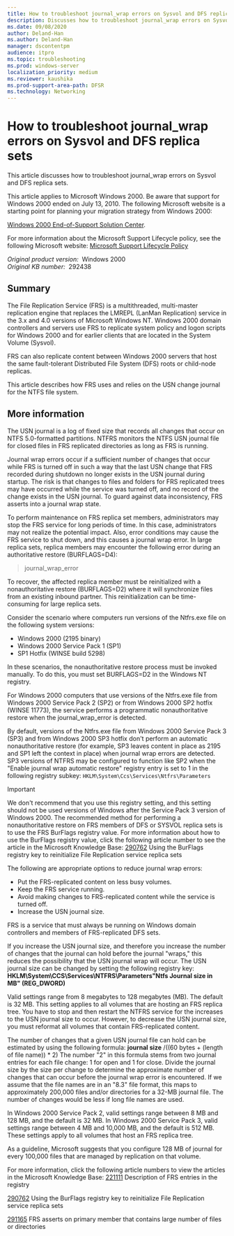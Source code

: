 ```yaml
---
title: How to troubleshoot journal_wrap errors on Sysvol and DFS replica sets
description: Discusses how to troubleshoot journal_wrap errors on Sysvol and DFS replica sets.
ms.date: 09/08/2020
author: Deland-Han
ms.author: Deland-Han
manager: dscontentpm
audience: itpro
ms.topic: troubleshooting
ms.prod: windows-server
localization_priority: medium
ms.reviewer: kaushika
ms.prod-support-area-path: DFSR
ms.technology: Networking
---
```

# How to troubleshoot journal_wrap errors on Sysvol and DFS replica sets

This article discusses how to troubleshoot journal_wrap errors on Sysvol and DFS replica sets.

This article applies to Microsoft Windows 2000. Be aware that support for Windows 2000 ended on July 13, 2010. The following Microsoft website is a starting point for planning your migration strategy from Windows 2000: 

[Windows 2000 End-of-Support Solution Center](https://support.microsoft.com/win2000).

For more information about the Microsoft Support Lifecycle policy, see the following Microsoft website: [Microsoft Support Lifecycle Policy](/lifecycle/) 

_Original product version:_ &nbsp;Windows 2000  
_Original KB number:_ &nbsp;292438

## Summary

The File Replication Service (FRS) is a multithreaded, multi-master replication engine that replaces the LMREPL (LanMan Replication) service in the 3.x and 4.0 versions of Microsoft Windows NT. Windows 2000 domain controllers and servers use FRS to replicate system policy and logon scripts for Windows 2000 and for earlier clients that are located in the System Volume (Sysvol).

FRS can also replicate content between Windows 2000 servers that host the same fault-tolerant Distributed File System (DFS) roots or child-node replicas.

This article describes how FRS uses and relies on the USN change journal for the NTFS file system. 

## More information

The USN journal is a log of fixed size that records all changes that occur on NTFS 5.0-formatted partitions. NTFRS monitors the NTFS USN journal file for closed files in FRS replicated directories as long as FRS is running.

Journal wrap errors occur if a sufficient number of changes that occur while FRS is turned off in such a way that the last USN change that FRS recorded during shutdown no longer exists in the USN journal during startup. The risk is that changes to files and folders for FRS replicated trees may have occurred while the service was turned off, and no record of the change exists in the USN journal. To guard against data inconsistency, FRS asserts into a journal wrap state.

To perform maintenance on FRS replica set members, administrators may stop the FRS service for long periods of time. In this case, administrators may not realize the potential impact. Also, error conditions may cause the FRS service to shut down, and this causes a journal wrap error. In large replica sets, replica members may encounter the following error during an authoritative restore (BURFLAGS=D4):
> journal_wrap_error

To recover, the affected replica member must be reinitialized with a nonauthoritative restore (BURFLAGS=D2) where it will synchronize files from an existing inbound partner. This reinitialization can be time-consuming for large replica sets.

Consider the scenario where computers run versions of the Ntfrs.exe file on the following system versions:
- Windows 2000 (2195 binary)
- Windows 2000 Service Pack 1 (SP1)
- SP1 Hotfix (WINSE build 5298)

In these scenarios, the nonauthoritative restore process must be invoked manually. To do this, you must set BURFLAGS=D2 in the Windows NT registry.

For Windows 2000 computers that use versions of the Ntfrs.exe file from Windows 2000 Service Pack 2 (SP2) or from Windows 2000 SP2 hotfix (WINSE 11773), the service performs a programmatic nonauthoritative restore when the journal_wrap_error is detected.

By default, versions of the Ntfrs.exe file from Windows 2000 Service Pack 3 (SP3) and from Windows 2000 SP3 hotfix don't perform an automatic nonauthoritative restore (for example, SP3 leaves content in place as 2195 and SP1 left the context in place) when journal wrap errors are detected. SP3 versions of NTFRS may be configured to function like SP2 when the "Enable journal wrap automatic restore" registry entry is set to 1 in the following registry subkey: `HKLM\System\Ccs\Services\Ntfrs\Parameters`  
> [!IMPORTANT]
> We don't recommend that you use this registry setting, and this setting should not be used versions of Windows after the Service Pack 3 version of Windows 2000. The recommended method for performing a nonauthoritative restore on FRS members of DFS or SYSVOL replica sets is to use the FRS BurFlags registry value. For more information about how to use the BurFlags registry value, click the following article number to see the article in the Microsoft Knowledge Base: [290762](https://support.microsoft.com/help/290762) Using the BurFlags registry key to reinitialize File Replication service replica sets

The following are appropriate options to reduce journal wrap errors:

- Put the FRS-replicated content on less busy volumes.
- Keep the FRS service running.
- Avoid making changes to FRS-replicated content while the service is turned off.
- Increase the USN journal size.

FRS is a service that must always be running on Windows domain controllers and members of FRS-replicated DFS sets.

If you increase the USN journal size, and therefore you increase the number of changes that the journal can hold before the journal "wraps," this reduces the possibility that the USN journal wrap will occur. The USN journal size can be changed by setting the following registry key: **HKLM\System\CCS\Services\NTFRS\Parameters\"Ntfs Journal size in MB" (REG_DWORD)**  

Valid settings range from 8 megabytes to 128 megabytes (MB). The default is 32 MB. This setting applies to all volumes that are hosting an FRS replica tree. You have to stop and then restart the NTFRS service for the increases to the USN journal size to occur. However, to decrease the USN journal size, you must reformat all volumes that contain FRS-replicated content.

The number of changes that a given USN journal file can hold can be estimated by using the following formula: **journal size** /((60 bytes + (length of file name)) * 2)
The number "2" in this formula stems from two journal entries for each file change: 1 for open and 1 for close. Divide the journal size by the size per change to determine the approximate number of changes that can occur before the journal wrap error is encountered. If we assume that the file names are in an "8.3" file format, this maps to approximately 200,000 files and/or directories for a 32-MB journal file. The number of changes would be less if long file names are used.

In Windows 2000 Service Pack 2, valid settings range between 8 MB and 128 MB, and the default is 32 MB. In Windows 2000 Service Pack 3, valid settings range between 4 MB and 10,000 MB, and the default is 512 MB. These settings apply to all volumes that host an FRS replica tree.

As a guideline, Microsoft suggests that you configure 128 MB of journal for every 100,000 files that are managed by replication on that volume.

 For more information, click the following article numbers to view the articles in the Microsoft Knowledge Base: [221111](https://support.microsoft.com/help/221111) Description of FRS entries in the registry  

[290762](https://support.microsoft.com/help/290762) Using the BurFlags registry key to reinitialize File Replication service replica sets  

[291165](https://support.microsoft.com/help/291165) FRS asserts on primary member that contains large number of files or directories
